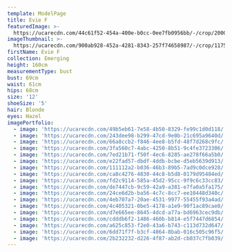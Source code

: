 ```yaml
---
template: ModelPage
title: Evie F
featuredImage: >-
  https://ucarecdn.com/44c61f52-454a-400e-b0cc-0ee7fb0956bb/-/crop/2000x1254/0,0/-/preview/
imageThumbnail: >-
  https://ucarecdn.com/900ab928-452a-4281-8343-257f74658987/-/crop/1175x1477/113,0/-/preview/
firstName: Evie F
collection: Emerging
height: 160cm
measurementType: bust
bust: 69cm
waist: 61cm
hips: 68cm
size: '12'
shoeSize: '5'
hair: Blonde
eyes: Hazel
imagePortfolio:
  - image: 'https://ucarecdn.com/49b5eb61-7e58-4b50-8329-fe99c1d0d118/'
  - image: 'https://ucarecdn.com/243dee98-b299-47cd-9e0b-21c695a9640d/'
  - image: 'https://ucarecdn.com/66a8ccb2-f846-4ee8-b5fd-48f7d268c9fc/'
  - image: 'https://ucarecdn.com/3fa560c7-4abc-4250-8b51-9c4fe3723306/'
  - image: 'https://ucarecdn.com/7ed21b71-f50f-4ec6-8285-ae278f66a5b0/'
  - image: 'https://ucarecdn.com/e22fad57-dbdf-4ddb-bcbe-d5eb5639d913/'
  - image: 'https://ucarecdn.com/111112a2-b036-46b3-89b5-7ad9c0dce928/'
  - image: 'https://ucarecdn.com/ca8c4276-4830-44c8-b5d8-0179d95484ed/'
  - image: 'https://ucarecdn.com/fd2c9114-585a-45d2-95cc-9f9c6c33cc83/'
  - image: 'https://ucarecdn.com/de7447cb-9c59-42a9-a381-e7fa0a5fa175/'
  - image: 'https://ucarecdn.com/24ce6d2b-ba56-4c7c-8cc7-ee10448d340c/'
  - image: 'https://ucarecdn.com/4eb707a7-20ae-4531-9977-55455f93a4ad/'
  - image: 'https://ucarecdn.com/4c405321-0be5-4178-a1e9-90f1ac89cae0/'
  - image: 'https://ucarecdn.com/d7e665ee-8645-4dcd-a77a-bd6963cec9db/'
  - image: 'https://ucarecdn.com/cdddb6f2-1486-460b-b814-e5f7447d6854/'
  - image: 'https://ucarecdn.com/a625c853-f2e0-43a6-b743-c113d732d647/'
  - image: 'https://ucarecdn.com/6dd71f7f-b3cf-4864-8bab-016c505c96f5/'
  - image: 'https://ucarecdn.com/2b232232-d226-4f87-ab2d-cb037c7fb039/'
---
```


